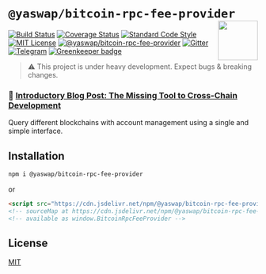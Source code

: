 # `@yaswap/bitcoin-rpc-fee-provider` <img align="right" src="https://raw.githubusercontent.com/liquality/chainabstractionlayer/master/liquality-logo.png" height="80px" />

[![Build Status](https://travis-ci.com/liquality/chainabstractionlayer.svg?branch=master)](https://travis-ci.com/liquality/chainabstractionlayer)
[![Coverage Status](https://coveralls.io/repos/github/liquality/chainabstractionlayer/badge.svg?branch=master)](https://coveralls.io/github/liquality/chainabstractionlayer?branch=master)
[![Standard Code Style](https://img.shields.io/badge/codestyle-standard-brightgreen.svg)](https://github.com/standard/standard)
[![MIT License](https://img.shields.io/badge/license-MIT-brightgreen.svg)](../../LICENSE.md)
[![@yaswap/bitcoin-rpc-fee-provider](https://img.shields.io/npm/dt/@yaswap/bitcoin-rpc-fee-provider.svg)](https://npmjs.com/package/@yaswap/bitcoin-rpc-fee-provider)
[![Gitter](https://img.shields.io/gitter/room/liquality/Lobby.svg)](https://gitter.im/liquality/Lobby?source=orgpage)
[![Telegram](https://img.shields.io/badge/chat-on%20telegram-blue.svg)](https://t.me/Liquality) [![Greenkeeper badge](https://badges.greenkeeper.io/liquality/chainabstractionlayer.svg)](https://greenkeeper.io/)

> :warning: This project is under heavy development. Expect bugs & breaking changes.

### :pencil: [Introductory Blog Post: The Missing Tool to Cross-Chain Development](https://medium.com/liquality/the-missing-tool-to-cross-chain-development-2ebfe898efa1)

Query different blockchains with account management using a single and simple interface.

## Installation

```bash
npm i @yaswap/bitcoin-rpc-fee-provider
```

or

```html
<script src="https://cdn.jsdelivr.net/npm/@yaswap/bitcoin-rpc-fee-provider@0.2.3/dist/bitcoin-rpc-fee-provider.min.js"></script>
<!-- sourceMap at https://cdn.jsdelivr.net/npm/@yaswap/bitcoin-rpc-fee-provider@0.2.3/dist/bitcoin-rpc-fee-provider.min.js.map -->
<!-- available as window.BitcoinRpcFeeProvider -->
```

## License

[MIT](../../LICENSE.md)
